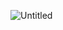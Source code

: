 ![Untitled](https://user-images.githubusercontent.com/59290467/181432751-427845e7-4bd2-43e4-b19a-a5eac1cc6ecd.png)
